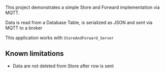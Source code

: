 This project demonstrates a simple Store and Forward implementation via MQTT.

Data is read from a Database Table, is serialized as JSON and sent via MQTT to a broker

This application works with `StoreAndForward_Server`

## Known limitations
- Data are not deleted from Store after row is sent